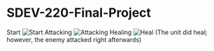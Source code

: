 # SDEV-220-Final-Project
Start
![Start](https://user-images.githubusercontent.com/90055407/181952085-2df2ba41-6dd1-4024-9c18-d9d345111965.png)
Attacking
![Attacking](https://user-images.githubusercontent.com/90055407/181952234-480b6966-97c8-4690-8536-e4b666d31e14.png)
Healing
![Heal](https://user-images.githubusercontent.com/90055407/181952522-573ef494-2e42-41ed-af14-1a70c5641443.png)
(The unit did heal; however, the enemy attacked right afterwards)
